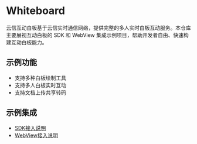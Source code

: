 # Whiteboard
云信互动白板基于云信实时通信网络，提供完整的多人实时白板互动服务。本仓库主要展视互动白板的 SDK 和 WebView 集成示例项目，帮助开发者自由、快速构建互动白板能力。

## 示例功能
  - 支持多种白板绘制工具
  - 支持多人白板实时互动
  - 支持文档上传共享转码

## 示例集成
  - [SDK接入说明](https://dev.yunxin.163.com/docs/product/%E4%BA%92%E5%8A%A8%E7%99%BD%E6%9D%BF/%E5%BF%AB%E9%80%9F%E5%85%A5%E9%97%A8/Javascript%E6%8E%A5%E5%85%A5)
  - [WebView接入说明](https://dev.yunxin.163.com/docs/product/%E4%BA%92%E5%8A%A8%E7%99%BD%E6%9D%BF/%E5%AE%A2%E6%88%B7%E7%AB%AF%E6%8E%A5%E5%85%A5/%E6%8E%A5%E5%85%A5webview)
